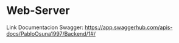 # Web-Server

Link Documentacion Swagger:
https://app.swaggerhub.com/apis-docs/PabloOsuna1997/Backend/1#/
